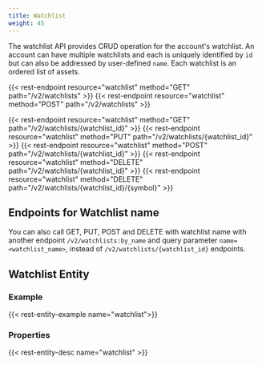 ```yaml
---
title: Watchlist
weight: 45
---
```


The watchlist API provides CRUD operation for the account's watchlist.
An account can have multiple watchlists and each is uniquely identified by `id`
but can also be addressed by user-defined `name`. Each watchlist is an ordered
list of assets.

{{< rest-endpoint resource="watchlist" method="GET" path="/v2/watchlists" >}}
{{< rest-endpoint resource="watchlist" method="POST" path="/v2/watchlists" >}}

{{< rest-endpoint resource="watchlist" method="GET" path="/v2/watchlists/{watchlist_id}" >}}
{{< rest-endpoint resource="watchlist" method="PUT" path="/v2/watchlists/{watchlist_id}" >}}
{{< rest-endpoint resource="watchlist" method="POST" path="/v2/watchlists/{watchlist_id}" >}}
{{< rest-endpoint resource="watchlist" method="DELETE" path="/v2/watchlists/{watchlist_id}" >}}
{{< rest-endpoint resource="watchlist" method="DELETE" path="/v2/watchlists/{watchlist_id}/{symbol}" >}}

## Endpoints for Watchlist name
You can also call GET, PUT, POST and DELETE with watchlist name with another endpoint `/v2/watchlists:by_name` and query parameter `name=<watchlist_name>`, instead of `/v2/watchlists/{watchlist_id}` endpoints.

## Watchlist Entity

### Example
{{< rest-entity-example name="watchlist">}}

### Properties
{{< rest-entity-desc name="watchlist" >}}
